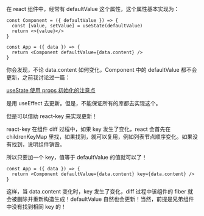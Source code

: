 在 react 组件中，经常有 defaultValue 这个属性，这个属性基本实现为：

```tsx
const Component = ({ defaultValue }) => {
  const [value, setValue] = useState(defaultValue)
  return <>{value}</>
}

const App = ({ data }) => {
  return <Component defaultValue={data.content} />
}
```

你会发现，不论 data.content 如何变化，Component 中的 defaultValue 都不会更新，之前我讨论过一篇：

[useState 使用 props 初始化的注意点](/blog/React原理/useState使用props初始化的注意点)

是用 useEffect 去更新。但是，不能保证所有的库都去实现这个。

但是可以借助 react-key 来实现更新！

react-key 在组件 diff 过程中，如果 key 发生了变化，react 会首先在 childrenKeyMap 里找，如果找到，就可以复用，例如列表节点顺序变化。如果没有找到，说明组件销毁。

所以只要加一个 key，值等于 defaultValue 的值就可以了！

```tsx
const App = ({ data }) => {
  return <Component defaultValue={data.content} key={data.content} />
}
```

这样，当 data.content 变化时，key 发生了变化，diff 过程中该组件的 fiber 就会被删除并重新构造生成！defaultValue 自然也会更新！当然，前提是兄弟组件中没有找到相同 key 的！
